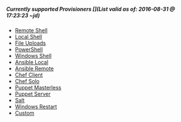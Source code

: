 ##### Currently supported Provisioners [](List valid as of: 2016-08-31 @ 17:23:23 ~jd)

 * [Remote Shell]()
 * [Local Shell]()
 * [File Uploads]()
 * [PowerShell]()
 * [Windows Shell]()
 * [Ansible Local]()
 * [Ansible Remote]()
 * [Chef Client]()
 * [Chef Solo]()
 * [Puppet Masterless]()
 * [Puppet Server]()
 * [Salt]()
 * [Windows Restart]()
 * [Custom]()
